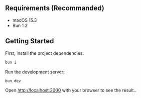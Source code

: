 ## Requirements (Recommanded)

- macOS 15.3
- Bun 1.2

## Getting Started

First, install the project dependencies:

```bash
bun i
```

Run the development server:

```bash
bun dev
```

Open [http://localhost:3000](http://localhost:3000) with your browser to see the result..
